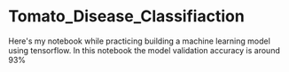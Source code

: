 # Tomato_Disease_Classifiaction
Here's my notebook while practicing building a machine learning model using tensorflow. In this notebook the model validation accuracy is around 93%
